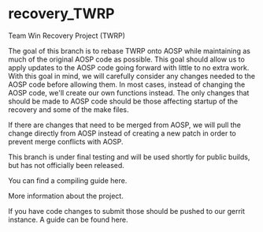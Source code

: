 recovery_TWRP
=============



Team Win Recovery Project (TWRP)

The goal of this branch is to rebase TWRP onto AOSP while maintaining as much of the original AOSP code as possible. This goal should allow us to apply updates to the AOSP code going forward with little to no extra work. With this goal in mind, we will carefully consider any changes needed to the AOSP code before allowing them. In most cases, instead of changing the AOSP code, we'll create our own functions instead. The only changes that should be made to AOSP code should be those affecting startup of the recovery and some of the make files.

If there are changes that need to be merged from AOSP, we will pull the change directly from AOSP instead of creating a new patch in order to prevent merge conflicts with AOSP.

This branch is under final testing and will be used shortly for public builds, but has not officially been released.

You can find a compiling guide here.

More information about the project.

If you have code changes to submit those should be pushed to our gerrit instance. A guide can be found here.

